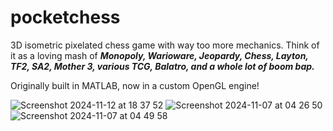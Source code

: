 # pocketchess
3D isometric pixelated chess game with way too more mechanics. Think of it as a loving mash of ***Monopoly, Warioware, Jeopardy, Chess, Layton, TF2, SA2, Mother 3, various TCG, Balatro, and a whole lot of boom bap.***

Originally built in MATLAB, now in a custom OpenGL engine!

![Screenshot 2024-11-12 at 18 37 52](https://github.com/user-attachments/assets/5d1db248-68ec-43db-b374-7e9526a0949e)
![Screenshot 2024-11-07 at 04 26 50](https://github.com/user-attachments/assets/341d662a-c33b-4506-83ea-2f8ad54ef46e)
![Screenshot 2024-11-07 at 04 49 58](https://github.com/user-attachments/assets/46843de1-7ad1-41d2-8410-025edf8c0d93)
